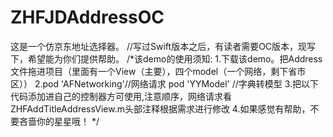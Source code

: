 # ZHFJDAddressOC
这是一个仿京东地址选择器。
//写过Swift版本之后，有读者需要OC版本，现写下，希望能为你们提供帮助。
/*该demo的使用须知:
 1.下载该demo。把Address文件拖进项目（里面有一个View（主要），四个model（一个网络，剩下省市区））
 2.pod 'AFNetworking'//网络请求
 pod 'YYModel' //字典转模型
 3.把以下代码添加进自己的控制器方可使用,注意顺序，网络请求看ZHFAddTitleAddressView.m头部注释根据需求进行修改
 4.如果感觉有帮助，不要吝啬你的星星哦！
 */
